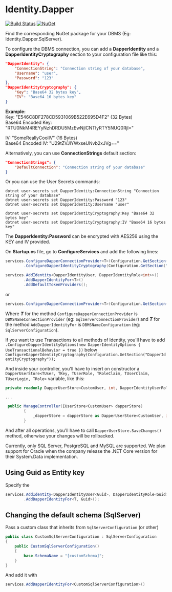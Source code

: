 # Identity.Dapper

[![Build Status](https://travis-ci.org/grandchamp/Identity.Dapper.svg?branch=master)](https://travis-ci.org/grandchamp/Identity.Dapper)
[![NuGet](https://img.shields.io/nuget/v/Identity.Dapper.svg?style=flat)](https://www.nuget.org/packages/Identity.Dapper/)

Find the corresponding NuGet package for your DBMS (Eg: Identity.Dapper.SqlServer).

To configure the DBMS connection, you can add a **DapperIdentity** and a **DapperIdentityCryptography** section to your configuration file like this:
```JSON
"DapperIdentity": {
    "ConnectionString": "Connection string of your database",
    "Username": "user",
    "Password": "123"
},
"DapperIdentityCryptography": {
    "Key": "Base64 32 bytes key",
    "IV": "Base64 16 bytes key"
}
```

**Example:**  
Key: "E546C8DF278CD5931069B522E695D4F2" (32 Bytes)  
Base64 Encoded Key: "RTU0NkM4REYyNzhDRDU5MzEwNjlCNTIyRTY5NUQ0RjI="

IV: "SomeReallyCoolIV" (16 Bytes)  
Base64 Encoded IV: "U29tZVJlYWxseUNvb2xJVg=="

Alternatively, you can use **ConnectionStrings** default section:

```JSON
"ConnectionStrings": {
    "DefaultConnection": "Connection string of your database"
}
```

Or you can use the User Secrets commands:
```
dotnet user-secrets set DapperIdentity:ConnectionString "Connection string of your database"
dotnet user-secrets set DapperIdentity:Password "123"
dotnet user-secrets set DapperIdentity:Username "user"

dotnet user-secrets set DapperIdentityCryptography:Key "Base64 32 bytes key"
dotnet user-secrets set DapperIdentityCryptography:IV "Base64 16 bytes key"
```

The **DapperIdentity:Password** can be encrypted with AES256 using the KEY and IV provided.

On **Startup.cs** file, go to **ConfigureServices** and add the following lines:
```csharp
services.ConfigureDapperConnectionProvider<T>(Configuration.GetSection("DapperIdentity"))
        .ConfigureDapperIdentityCryptography(Configuration.GetSection("DapperIdentityCryptography"));

services.AddIdentity<DapperIdentityUser, DapperIdentityRole<int>>()
        .AddDapperIdentityFor<T>()
        .AddDefaultTokenProviders();
```

or 

```csharp
services.ConfigureDapperConnectionProvider<T>(Configuration.GetSection("ConnectionStrings"))
```

Where ***T*** for the method ```ConfigureDapperConnectionProvider``` is ```DBMSNameConnectionProvider``` (eg: ```SqlServerConnectionProvider```) and ***T*** for the method ```AddDapperIdentityFor``` is ```DBMSNameConfiguration``` (eg: ```SqlServerConfiguration```).

If you want to use Transactions to all methods of Identity, you'll have to add `.ConfigureDapperIdentityOptions(new DapperIdentityOptions { UseTransactionalBehavior = true })` below `ConfigureDapperIdentityCryptography(Configuration.GetSection("DapperIdentityCryptography"));`

And inside your controller, you'll have to insert on constructor a `DapperUserStore<TUser, TKey, TUserRole, TRoleClaim, TUserClaim, TUserLogin, TRole>` variable, like this:

```csharp
private readonly DapperUserStore<CustomUser, int, DapperIdentityUserRole<int>, DapperIdentityRoleClaim<int>, DapperIdentityUserClaim<int>, DapperIdentityUserLogin<int>, CustomRole> _dapperStore;

...

 public ManageController(IUserStore<CustomUser> dapperStore)
        {
            _dapperStore = dapperStore as DapperUserStore<CustomUser, int, DapperIdentityUserRole<int>, DapperIdentityRoleClaim<int>, DapperIdentityUserClaim<int>, DapperIdentityUserLogin<int>, CustomRole>;
        }
```

And after all operations, you'll have to call `DapperUserStore.SaveChanges()` method, otherwise your changes will be rollbacked.

Currently, only SQL Server, PostgreSQL and MySQL are supported. We plan support for Oracle when the company release the .NET Core version for their System.Data implementation.

## Using Guid as Entity key
Specify the <TKey>
```csharp
services.AddIdentity<DapperIdentityUser<Guid>, DapperIdentityRole<Guid>>()
        .AddDapperIdentityFor<T, Guid>();
```

## Changing the default schema (SqlServer)

Pass a custom class that inherits from ```SqlServerConfiguration``` (or other)

```csharp
public class CustomSqlServerConfiguration : SqlServerConfiguration
{
    public CustomSqlServerConfiguration()
    {
        base.SchemaName = "[customSchema]";
    }
}
```

And add it with
```csharp
services.AddDapperIdentityFor<CustomSqlServerConfiguration>()
```
